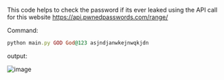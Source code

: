 This code helps to check the password if its ever leaked using the API call for this website https://api.pwnedpasswords.com/range/

Command:

```ruby
python main.py GOD God@123 asjndjanwkejnwqkjdn
```

output:

![image](https://user-images.githubusercontent.com/43988314/225288196-b2045eae-b7dd-4c83-aef2-ee9fa60b5cc4.png)
